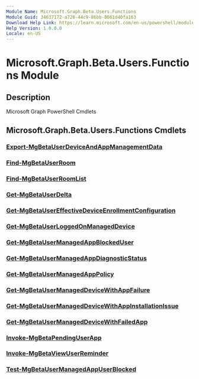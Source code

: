```yaml
---
Module Name: Microsoft.Graph.Beta.Users.Functions
Module Guid: 34637172-a726-44c9-86bb-8661d40fa163
Download Help Link: https://learn.microsoft.com/en-us/powershell/module/microsoft.graph.beta.users.functions/?view=graph-powershell-beta
Help Version: 1.0.0.0
Locale: en-US
---
```


# Microsoft.Graph.Beta.Users.Functions Module
## Description
Microsoft Graph PowerShell Cmdlets

## Microsoft.Graph.Beta.Users.Functions Cmdlets
### [Export-MgBetaUserDeviceAndAppManagementData](Export-MgBetaUserDeviceAndAppManagementData.md)

### [Find-MgBetaUserRoom](Find-MgBetaUserRoom.md)

### [Find-MgBetaUserRoomList](Find-MgBetaUserRoomList.md)

### [Get-MgBetaUserDelta](Get-MgBetaUserDelta.md)

### [Get-MgBetaUserEffectiveDeviceEnrollmentConfiguration](Get-MgBetaUserEffectiveDeviceEnrollmentConfiguration.md)

### [Get-MgBetaUserLoggedOnManagedDevice](Get-MgBetaUserLoggedOnManagedDevice.md)

### [Get-MgBetaUserManagedAppBlockedUser](Get-MgBetaUserManagedAppBlockedUser.md)

### [Get-MgBetaUserManagedAppDiagnosticStatus](Get-MgBetaUserManagedAppDiagnosticStatus.md)

### [Get-MgBetaUserManagedAppPolicy](Get-MgBetaUserManagedAppPolicy.md)

### [Get-MgBetaUserManagedDeviceWithAppFailure](Get-MgBetaUserManagedDeviceWithAppFailure.md)

### [Get-MgBetaUserManagedDeviceWithAppInstallationIssue](Get-MgBetaUserManagedDeviceWithAppInstallationIssue.md)

### [Get-MgBetaUserManagedDeviceWithFailedApp](Get-MgBetaUserManagedDeviceWithFailedApp.md)

### [Invoke-MgBetaPendingUserApp](Invoke-MgBetaPendingUserApp.md)

### [Invoke-MgBetaViewUserReminder](Invoke-MgBetaViewUserReminder.md)

### [Test-MgBetaUserManagedAppUserBlocked](Test-MgBetaUserManagedAppUserBlocked.md)




















